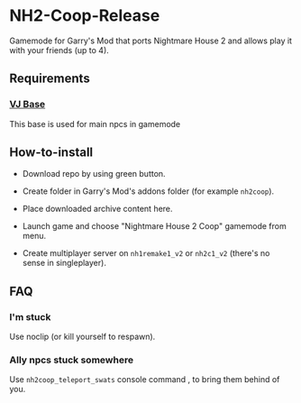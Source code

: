 # NH2-Coop-Release
 
Gamemode for Garry's Mod that ports Nightmare House 2 and allows play it with your friends (up to 4).

## Requirements

### [VJ Base](https://steamcommunity.com/workshop/filedetails/?id=131759821)
This base is used for main npcs in gamemode

## How-to-install

* Download repo by using green button.

* Create folder in Garry's Mod's addons folder (for example `nh2coop`).

* Place downloaded archive content here.

* Launch game and choose "Nightmare House 2 Coop" gamemode from menu.

* Create multiplayer server on `nh1remake1_v2` or `nh2c1_v2` (there's no sense in singleplayer).

## FAQ

### I'm stuck

Use noclip (or kill yourself to respawn).

### Ally npcs stuck somewhere

Use `nh2coop_teleport_swats` console command , to bring them behind of you.
